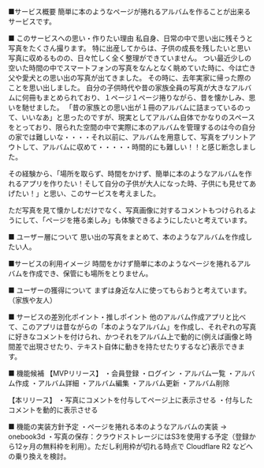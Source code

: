 ■サービス概要
簡単に本のようなページが捲れるアルバムを作ることが出来るサービスです。

■ このサービスへの思い・作りたい理由
私自身、日常の中で思い出に残そうと写真をたくさん撮ります。
特に出産してからは、子供の成長を残したいと思い写真に収めるものの、日々忙しく全く整理ができていません。
つい最近少しの空いた時間の中でスマートフォンの写真をなんとなく眺めていた時に、今は亡き父や愛犬との思い出の写真が出てきました。
その時に、去年実家に帰った際のことを思い出しました。
自分の子供時代や昔の家族全員の写真が大きなアルバムに何冊もまとめられており、１ページ１ページ捲りながら、昔を懐かしみ、思いを馳せました。
「昔の家族との思い出が１冊のアルバムに詰まっているのって、いいなあ」と思ったのですが、現実としてアルバム自体でかなりのスペースをとっており、限られた空間の中で実際に本のアルバムを管理するのは今の自分の家では難しいな・・・・それ以前に、アルバムを用意して、写真をプリントアウトして、アルバムに収めて・・・・・時間的にも難しい！！と感じ断念しました。

その経験から、「場所を取らず、時間をかけず、簡単に本のようなアルバムを作れるアプリを作りたい！そして自分の子供が大人になった時、子供にも見せてあげたい！」と思い、このサービスを考えました。

ただ写真を見て懐かしむだけでなく、写真画像に対するコメントもつけられるようにして、「ページを捲る楽しみ」も体験できるようにしたいと考えています。

■ ユーザー層について
思い出の写真をまとめて、本のようなアルバムを作成したい人。

■サービスの利用イメージ
時間をかけず簡単に本のようなページを捲れるアルバムを作成でき、保管にも場所をとりません。

■ ユーザーの獲得について
まずは身近な人に使ってもらおうと考えています。（家族や友人）

■ サービスの差別化ポイント・推しポイント
他のアルバム作成アプリと比べて、このアプリは昔ながらの「本のようなアルバム」を作成し、それぞれの写真に好きなコメントを付けられ、かつそれをアルバム上で動的に(例えば画像と時間差で出現させたり、テキスト自体に動きを持たせたりするなど)表示できます。

■ 機能候補
  【MVPリリース】
  ・会員登録
  ・ログイン
  ・アルバム一覧
  ・アルバム作成
  ・アルバム詳細
  ・アルバム編集
  ・アルバム更新
  ・アルバム削除

  【本リリース】
  ・写真にコメントを付与してページ上に表示させる
  ・付与したコメントを動的に表示させる

■ 機能の実装方針予定
・ページを捲れる本のようなアルバムの実装 → onebook3d
・写真の保存：クラウドストレージにはS3を使用する予定（登録から12ヶ月の無料枠を利用）。ただし利用枠が切れる時点で Cloudflare R2 などへの乗り換えを検討。
